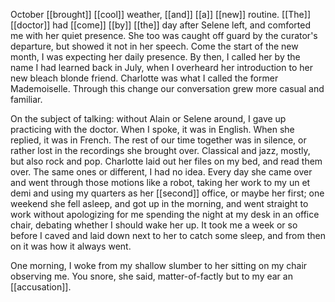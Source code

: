 October [[brought]] [[cool]] weather, [[and]] [[a]] [[new]] routine. [[The]] [[doctor]] had [[come]] [[by]] [[the]] day after Selene left, and comforted me with her quiet presence. She too was caught off guard by the curator's departure, but showed it not in her speech. Come the start of the new month, I was expecting her daily presence. By then, I called her by the name I had learned back in July, when I overheard her introduction to her new bleach blonde friend. Charlotte was what I called the former Mademoiselle. Through this change our conversation grew more casual and familiar.  
  
On the subject of talking: without Alain or Selene around, I gave up practicing with the doctor. When I spoke, it was in English. When she replied, it was in French. The rest of our time together was in silence, or rather lost in the recordings she brought over. Classical and jazz, mostly, but also rock and pop. Charlotte laid out her files on my bed, and read them over. The same ones or different, I had no idea. Every day she came over and went through those motions like a robot, taking her work to my un et demi and using my quarters as her [[second]] office, or maybe her first; one weekend she fell asleep, and got up in the morning, and went straight to work without apologizing for me spending the night at my desk in an office chair, debating whether I should wake her up. It took me a week or so before I caved and laid down next to her to catch some sleep, and from then on it was how it always went.  
  
One morning, I woke from my shallow slumber to her sitting on my chair observing me. You snore, she said, matter-of-factly but to my ear an [[accusation]].